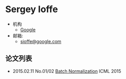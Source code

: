# Sergey Ioffe

- 机构
  - [Google](../Institutions/USA-Google.md)
- 邮箱:
  - <sioffe@google.com>

## 论文列表

- 2015.02.11 No.01/02 [Batch Normalization](../Modules/Normalization/2015.02.11_BatchNorm.md) ICML 2015